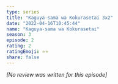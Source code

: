 ```yaml
---
type: series
title: "Kaguya-sama wa Kokurasetai 3x2"
date: "2022-04-16T10:45:44"
name: "Kaguya-sama wa Kokurasetai"
season: 3
episode: 2
rating: 2
ratingEmoji: ⭐️⭐️
share: false
---
```


_[No review was written for this episode]_
